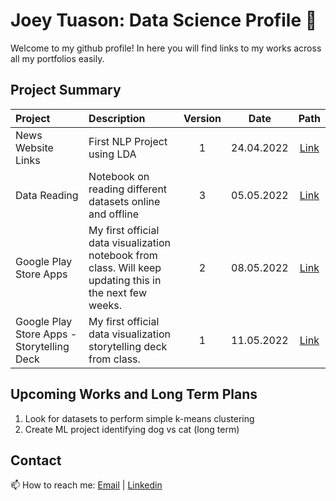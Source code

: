 # Joey Tuason: Data Science Profile 👋

Welcome to my github profile! In here you will find links to my works across all my portfolios easily.

## Project Summary
| Project | Description | Version | Date | Path |
| :--- | :--- | :---: | :---: | :---: |
| News Website Links | First NLP Project using LDA | 1 | 24.04.2022 | [Link](https://github.com/joeytuason83/joeytuason.github.io/blob/0787bcb38665ace91dae958de081eb568b8b2338/Machine%20Learning/LDA%20Topic%20Modelling%20on%20News%20Pages_FINAL.ipynb) |
| Data Reading  | Notebook on reading different datasets online and offline | 3 | 05.05.2022 | [Link](https://github.com/joeytuason83/joeytuason83.github.io/blob/b4cf9f97ffff05b0f5d57690b5b14fea816279a9/Scripts/Loading%20Datasets.ipynb) |
| Google Play Store Apps | My first official data visualization notebook from class. Will keep updating this in the next few weeks. | 2 | 08.05.2022 | [Link](https://github.com/joeytuason83/joeytuason83.github.io/blob/4c252ed1d75becccd87ac95f2e7bd9cf69cb84b6/Data%20Visualization/Individual%20Dataset-Storytelling%20Deck-0511.ipynb) |
| Google Play Store Apps - Storytelling Deck | My first official data visualization storytelling deck from class. | 1 | 11.05.2022 | [Link](https://github.com/joeytuason83/joeytuason83.github.io/blob/4c252ed1d75becccd87ac95f2e7bd9cf69cb84b6/Data%20Visualization/Google%20Play%20Store%20Ratings_05112022.pptx) |


## Upcoming Works and Long Term Plans
1. Look for datasets to perform simple k-means clustering
2. Create ML project identifying dog vs cat (long term)

## Contact

📫 How to reach me: [Email](mailto:joeytuason@gmail.com) | [Linkedin](www.linkedin.com/in/jose-mari-tuason-a0538820)

<!--
**joeytuason83/joeytuason83** is a ✨ _special_ ✨ repository because its `README.md` (this file) appears on your GitHub profile.

Here are some ideas to get you started:

- 🔭 I’m currently working on ...
- 🌱 I’m currently learning ...
- 👯 I’m looking to collaborate on ...
- 🤔 I’m looking for help with ...
- 💬 Ask me about ...
- 📫 How to reach me: ...
- 😄 Pronouns: ...
- ⚡ Fun fact: ...
-->
